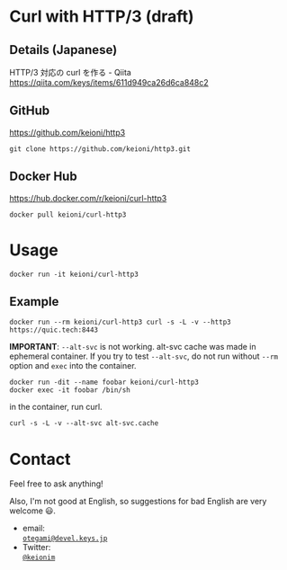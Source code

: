 # Curl with HTTP/3 (draft)

## Details (Japanese)

HTTP/3 対応の curl を作る - Qiita<br>
https://qiita.com/keys/items/611d949ca26d6ca848c2

## GitHub

https://github.com/keioni/http3

```
git clone https://github.com/keioni/http3.git
```

## Docker Hub

https://hub.docker.com/r/keioni/curl-http3

```
docker pull keioni/curl-http3
```

# Usage

```
docker run -it keioni/curl-http3
```

## Example

```
docker run --rm keioni/curl-http3 curl -s -L -v --http3 https://quic.tech:8443
```

**IMPORTANT**: `--alt-svc` is not working. alt-svc cache was made in ephemeral container. If you try to test `--alt-svc`, do not run without `--rm` option and `exec` into the container.

```
docker run -dit --name foobar keioni/curl-http3
docker exec -it foobar /bin/sh
```

in the container, run curl.

```
curl -s -L -v --alt-svc alt-svc.cache
```

# Contact

Feel free to ask anything!

Also, I'm not good at English, so suggestions for bad English are very welcome 😃.

* email:<br>[`otegami@devel.keys.jp`](mailto:otegami@devel.keys.jp)
* Twitter:<br>[`@keionim`](https://twitter.com/keionim)
